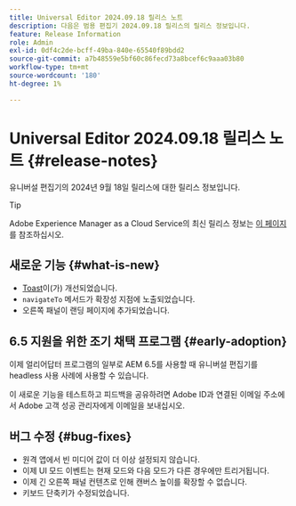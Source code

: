 ```yaml
---
title: Universal Editor 2024.09.18 릴리스 노트
description: 다음은 범용 편집기 2024.09.18 릴리스의 릴리스 정보입니다.
feature: Release Information
role: Admin
exl-id: 0df4c2de-bcff-49ba-840e-65540f89bdd2
source-git-commit: a7b48559e5bf60c86fecd73a8bcef6c9aaa03b80
workflow-type: tm+mt
source-wordcount: '180'
ht-degree: 1%

---
```


# Universal Editor 2024.09.18 릴리스 노트 {#release-notes}

유니버설 편집기의 2024년 9월 18일 릴리스에 대한 릴리스 정보입니다.

>[!TIP]
>
>Adobe Experience Manager as a Cloud Service의 최신 릴리스 정보는 [이 페이지](/help/release-notes/release-notes-cloud/release-notes-current.md)를 참조하십시오.

## 새로운 기능 {#what-is-new}

* [Toast](https://spectrum.adobe.com/page/toast/)이(가) 개선되었습니다.
* `navigateTo` 메서드가 확장성 지점에 노출되었습니다.
* 오른쪽 패널이 랜딩 페이지에 추가되었습니다.

## 6.5 지원을 위한 조기 채택 프로그램 {#early-adoption}

이제 얼리어답터 프로그램의 일부로 AEM 6.5를 사용할 때 유니버설 편집기를 headless 사용 사례에 사용할 수 있습니다.

이 새로운 기능을 테스트하고 피드백을 공유하려면 Adobe ID과 연결된 이메일 주소에서 Adobe 고객 성공 관리자에게 이메일을 보내십시오.

## 버그 수정 {#bug-fixes}

* 원격 앱에서 빈 미디어 값이 더 이상 설정되지 않습니다.
* 이제 UI 모드 이벤트는 현재 모드와 다음 모드가 다른 경우에만 트리거됩니다.
* 이제 긴 오른쪽 패널 컨텐츠로 인해 캔버스 높이를 확장할 수 없습니다.
* 키보드 단축키가 수정되었습니다.
